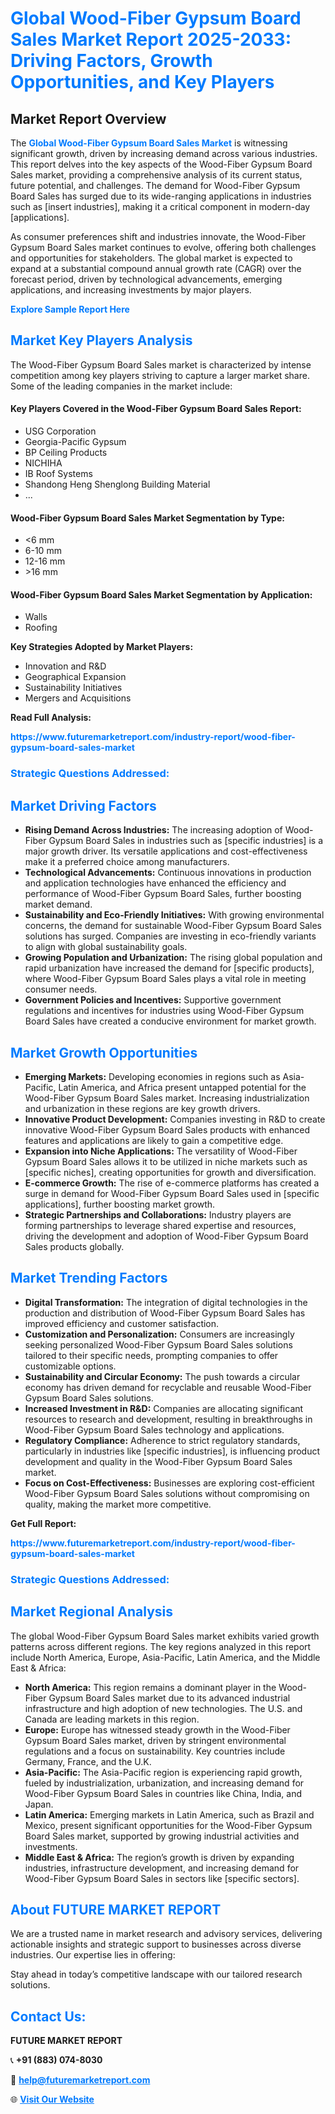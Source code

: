 <h1 style="color: #007BFF;">Global Wood-Fiber Gypsum Board Sales Market Report 2025-2033: Driving Factors, Growth Opportunities, and Key Players</h1>

<section id="overview">
<h2>Market Report Overview</h2>
<p>The <a href="https://www.futuremarketreport.com/industry-report/wood-fiber-gypsum-board-sales-market" style="color: #007BFF; text-decoration: none;"><strong>Global Wood-Fiber Gypsum Board Sales Market</strong></a> is witnessing significant growth, driven by increasing demand across various industries. This report delves into the key aspects of the Wood-Fiber Gypsum Board Sales market, providing a comprehensive analysis of its current status, future potential, and challenges. The demand for Wood-Fiber Gypsum Board Sales has surged due to its wide-ranging applications in industries such as [insert industries], making it a critical component in modern-day [applications].</p>
<p>As consumer preferences shift and industries innovate, the Wood-Fiber Gypsum Board Sales market continues to evolve, offering both challenges and opportunities for stakeholders. The global market is expected to expand at a substantial compound annual growth rate (CAGR) over the forecast period, driven by technological advancements, emerging applications, and increasing investments by major players.</p>
</section>

<section id="overview">
<p><a href="https://www.futuremarketreport.com/request-sample/reportId=109759" style="color: #007BFF; text-decoration: none;"><strong>Explore Sample Report Here</strong></a></p>
</section>

<section id="key-players">
<h2 style="color: #007BFF;">Market Key Players Analysis</h2>
<p>The Wood-Fiber Gypsum Board Sales market is characterized by intense competition among key players striving to capture a larger market share. Some of the leading companies in the market include:</p>
<h4>Key Players Covered in the Wood-Fiber Gypsum Board Sales Report:</h4>
<ul><li>USG Corporation</li><li>Georgia-Pacific Gypsum</li><li>BP Ceiling Products</li><li>NICHIHA</li><li>IB Roof Systems</li><li>Shandong Heng Shenglong Building Material</li><li>...</li></ul>
<h4>Wood-Fiber Gypsum Board Sales Market Segmentation by Type:</h4>
<ul><li>&lt;6 mm</li><li>6-10 mm</li><li>12-16 mm</li><li>&gt;16 mm</li></ul>

<h4>Wood-Fiber Gypsum Board Sales Market Segmentation by Application:</h4>
<ul><li>Walls</li><li>Roofing</li></ul>
<p><strong>Key Strategies Adopted by Market Players:</strong></p>
<ul>
<li>Innovation and R&D</li>
<li>Geographical Expansion</li>
<li>Sustainability Initiatives</li>
<li>Mergers and Acquisitions</li>
</ul>
</section>

<section>
<p><strong>Read Full Analysis: </strong></p><a href="https://www.futuremarketreport.com/industry-report/wood-fiber-gypsum-board-sales-market" style="color: #007BFF; text-decoration: none;"><strong>https://www.futuremarketreport.com/industry-report/wood-fiber-gypsum-board-sales-market</strong></a>
<h3 style="color: #007BFF;">Strategic Questions Addressed:</h3>
</section>

<section id="driving-factors">
<h2 style="color: #007BFF;">Market Driving Factors</h2>
<ul>
<li><strong>Rising Demand Across Industries:</strong> The increasing adoption of Wood-Fiber Gypsum Board Sales in industries such as [specific industries] is a major growth driver. Its versatile applications and cost-effectiveness make it a preferred choice among manufacturers.</li>
<li><strong>Technological Advancements:</strong> Continuous innovations in production and application technologies have enhanced the efficiency and performance of Wood-Fiber Gypsum Board Sales, further boosting market demand.</li>
<li><strong>Sustainability and Eco-Friendly Initiatives:</strong> With growing environmental concerns, the demand for sustainable Wood-Fiber Gypsum Board Sales solutions has surged. Companies are investing in eco-friendly variants to align with global sustainability goals.</li>
<li><strong>Growing Population and Urbanization:</strong> The rising global population and rapid urbanization have increased the demand for [specific products], where Wood-Fiber Gypsum Board Sales plays a vital role in meeting consumer needs.</li>
<li><strong>Government Policies and Incentives:</strong> Supportive government regulations and incentives for industries using Wood-Fiber Gypsum Board Sales have created a conducive environment for market growth.</li>
</ul>
</section>

<section id="growth-opportunities">
<h2 style="color: #007BFF;">Market Growth Opportunities</h2>
<ul>
<li><strong>Emerging Markets:</strong> Developing economies in regions such as Asia-Pacific, Latin America, and Africa present untapped potential for the Wood-Fiber Gypsum Board Sales market. Increasing industrialization and urbanization in these regions are key growth drivers.</li>
<li><strong>Innovative Product Development:</strong> Companies investing in R&D to create innovative Wood-Fiber Gypsum Board Sales products with enhanced features and applications are likely to gain a competitive edge.</li>
<li><strong>Expansion into Niche Applications:</strong> The versatility of Wood-Fiber Gypsum Board Sales allows it to be utilized in niche markets such as [specific niches], creating opportunities for growth and diversification.</li>
<li><strong>E-commerce Growth:</strong> The rise of e-commerce platforms has created a surge in demand for Wood-Fiber Gypsum Board Sales used in [specific applications], further boosting market growth.</li>
<li><strong>Strategic Partnerships and Collaborations:</strong> Industry players are forming partnerships to leverage shared expertise and resources, driving the development and adoption of Wood-Fiber Gypsum Board Sales products globally.</li>
</ul>
</section>

<section id="trending-factors">
<h2 style="color: #007BFF;">Market Trending Factors</h2>
<ul>
<li><strong>Digital Transformation:</strong> The integration of digital technologies in the production and distribution of Wood-Fiber Gypsum Board Sales has improved efficiency and customer satisfaction.</li>
<li><strong>Customization and Personalization:</strong> Consumers are increasingly seeking personalized Wood-Fiber Gypsum Board Sales solutions tailored to their specific needs, prompting companies to offer customizable options.</li>
<li><strong>Sustainability and Circular Economy:</strong> The push towards a circular economy has driven demand for recyclable and reusable Wood-Fiber Gypsum Board Sales solutions.</li>
<li><strong>Increased Investment in R&D:</strong> Companies are allocating significant resources to research and development, resulting in breakthroughs in Wood-Fiber Gypsum Board Sales technology and applications.</li>
<li><strong>Regulatory Compliance:</strong> Adherence to strict regulatory standards, particularly in industries like [specific industries], is influencing product development and quality in the Wood-Fiber Gypsum Board Sales market.</li>
<li><strong>Focus on Cost-Effectiveness:</strong> Businesses are exploring cost-efficient Wood-Fiber Gypsum Board Sales solutions without compromising on quality, making the market more competitive.</li>
</ul>
</section>

<section>
<p><strong>Get Full Report: </strong></p><a href="https://www.futuremarketreport.com/industry-report/wood-fiber-gypsum-board-sales-market" style="color: #007BFF; text-decoration: none;"><strong>https://www.futuremarketreport.com/industry-report/wood-fiber-gypsum-board-sales-market</strong></a>
<h3 style="color: #007BFF;">Strategic Questions Addressed:</h3>
</section>


<section id="regional-analysis">
<h2 style="color: #007BFF;">Market Regional Analysis</h2>
<p>The global Wood-Fiber Gypsum Board Sales market exhibits varied growth patterns across different regions. The key regions analyzed in this report include North America, Europe, Asia-Pacific, Latin America, and the Middle East & Africa:</p>
<ul>
<li><strong>North America:</strong> This region remains a dominant player in the Wood-Fiber Gypsum Board Sales market due to its advanced industrial infrastructure and high adoption of new technologies. The U.S. and Canada are leading markets in this region.</li>
<li><strong>Europe:</strong> Europe has witnessed steady growth in the Wood-Fiber Gypsum Board Sales market, driven by stringent environmental regulations and a focus on sustainability. Key countries include Germany, France, and the U.K.</li>
<li><strong>Asia-Pacific:</strong> The Asia-Pacific region is experiencing rapid growth, fueled by industrialization, urbanization, and increasing demand for Wood-Fiber Gypsum Board Sales in countries like China, India, and Japan.</li>
<li><strong>Latin America:</strong> Emerging markets in Latin America, such as Brazil and Mexico, present significant opportunities for the Wood-Fiber Gypsum Board Sales market, supported by growing industrial activities and investments.</li>
<li><strong>Middle East & Africa:</strong> The region’s growth is driven by expanding industries, infrastructure development, and increasing demand for Wood-Fiber Gypsum Board Sales in sectors like [specific sectors].</li>
</ul>
</section>

<footer>
<h2 style="color: #007BFF;">About FUTURE MARKET REPORT</h2>
<p>We are a trusted name in market research and advisory services, delivering actionable insights and strategic support to businesses across diverse industries. Our expertise lies in offering:</p>

<p>Stay ahead in today’s competitive landscape with our tailored research solutions.</p>

<h2 style="color: #007BFF;">Contact Us:</h2>
<p><strong>FUTURE MARKET REPORT</strong></p>
<p>📞 <strong>+91 (883) 074-8030</strong></p>
<p>📧 <strong><a href="mailto:help@futuremarketreport.com" style="color: #007BFF;">help@futuremarketreport.com</a></strong></p>
<p>🌐 <strong><a href="https://www.futuremarketreport.com/" style="color: #007BFF;">Visit Our Website</a></strong></p>
</footer>